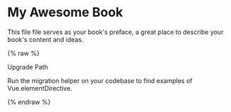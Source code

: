 # My Awesome Book

This file file serves as your book's preface, a great place to describe your book's content and ideas.

[](codepen://indrekpaas/rrmvRp?theme=0)

{% raw %}

Upgrade Path

Run the migration helper on your codebase to find examples of Vue.elementDirective.

{% endraw %}


